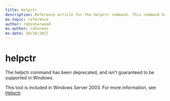```yaml
---
title: helpctr
description: Reference article for the helpctr command. This command has been deprecated and isn't guaranteed to be supported in future releases of Windows.
ms.topic: reference
author: robinharwood
ms.author: roharwoo
ms.date: 10/16/2017
---
```


# helpctr

The helpctr command has been deprecated, and isn't guaranteed to be supported in Windows.

This tool is included in Windows Server 2003. For more information, see [Helpctr](/previous-versions/orphan-topics/ws.10/cc755821(v=ws.10)).
